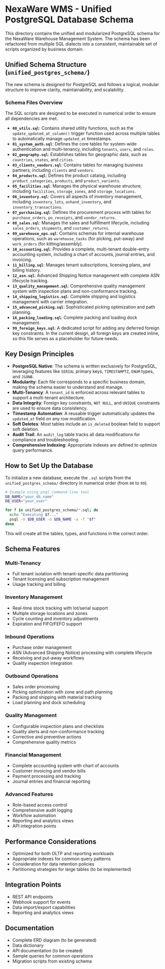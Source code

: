 # NexaWare WMS - Unified PostgreSQL Database Schema

This directory contains the unified and modularized PostgreSQL schema for the NexaWare Warehouse Management System. The schema has been refactored from multiple SQL dialects into a consistent, maintainable set of scripts organized by business domain.

## Unified Schema Structure (`unified_postgres_schema/`)

The new schema is designed for PostgreSQL and follows a logical, modular structure to improve clarity, maintainability, and scalability.

### Schema Files Overview

The SQL scripts are designed to be executed in numerical order to ensure all dependencies are met.

-   **`00_utils.sql`**: Contains shared utility functions, such as the `update_updated_at_column()` trigger function used across multiple tables to automatically manage `updated_at` timestamps.
-   **`01_system_auth.sql`**: Defines the core tables for system-wide authentication and multi-tenancy, including `tenants`, `users`, and `roles`.
-   **`02_geography.sql`**: Establishes tables for geographic data, such as `countries`, `states`, and `cities`.
-   **`03_clients_vendors.sql`**: Contains tables for managing business partners, including `clients` and `vendors`.
-   **`04_products.sql`**: Defines the product catalog, including `product_categories`, `products`, and `product_variants`.
-   **`05_facilities.sql`**: Manages the physical warehouse structure, including `facilities`, `storage_zones`, and `storage_locations`.
-   **`06_inventory.sql`**: Covers all aspects of inventory management, including `inventory_lots`, `onhand_inventory`, and `inventory_transactions`.
-   **`07_purchasing.sql`**: Defines the procurement process with tables for `purchase_orders`, `po_receipts`, and `vendor_returns`.
-   **`08_sales.sql`**: Manages the sales and fulfillment lifecycle, including `sales_orders`, `shipments`, and `customer_returns`.
-   **`09_warehouse_ops.sql`**: Contains schemas for internal warehouse operations, such as `warehouse_tasks` (for picking, put-away) and `work_orders` (for kitting/assembly).
-   **`10_accounting.sql`**: Provides a complete, multi-tenant double-entry accounting system, including a chart of accounts, journal entries, and invoicing.
-   **`11_billing.sql`**: Manages tenant subscriptions, licensing plans, and billing history.
-   **`12_asn.sql`**: Advanced Shipping Notice management with complete ASN lifecycle tracking.
-   **`13_quality_management.sql`**: Comprehensive quality management system with inspection plans and non-conformance tracking.
-   **`14_shipping_logistics.sql`**: Complete shipping and logistics management with carrier integration.
-   **`15_advanced_picking.sql`**: Sophisticated picking optimization and path planning.
-   **`16_packing_loading.sql`**: Complete packing and loading dock management.
-   **`99_foreign_keys.sql`**: A dedicated script for adding any deferred foreign key constraints. In the current design, all foreign keys are created inline, so this file serves as a placeholder for future needs.

## Key Design Principles

-   **PostgreSQL Native**: The schema is written exclusively for PostgreSQL, leveraging features like `SERIAL` primary keys, `TIMESTAMPTZ`, `ENUM` types, and `JSONB`.
-   **Modularity**: Each file corresponds to a specific business domain, making the schema easier to understand and manage.
-   **Multi-Tenancy**: A `tenant_id` is enforced across relevant tables to support a multi-tenant architecture.
-   **Data Integrity**: Foreign key constraints, `NOT NULL`, and `UNIQUE` constraints are used to ensure data consistency.
-   **Timestamp Automation**: A reusable trigger automatically updates the `updated_at` field on any row modification.
-   **Soft Deletes**: Most tables include an `is_deleted` boolean field to support soft deletion.
-   **Audit Trail**: An `audit_log` table tracks all data modifications for compliance and troubleshooting.
-   **Comprehensive Indexing**: Appropriate indexes are defined to optimize query performance.

## How to Set Up the Database

To initialize a new database, execute the `.sql` scripts from the `unified_postgres_schema/` directory in numerical order (from `00` to `99`).

```bash
# Example using psql command-line tool
DB_NAME="your_db_name"
DB_USER="your_user"

for f in unified_postgres_schema/*.sql; do
  echo "Executing $f..."
  psql -U $DB_USER -d $DB_NAME -a -f "$f"
done
```

This will create all the tables, types, and functions in the correct order.

## Schema Features

### Multi-Tenancy
- Full tenant isolation with tenant-specific data partitioning
- Tenant licensing and subscription management
- Usage tracking and billing

### Inventory Management
- Real-time stock tracking with lot/serial support
- Multiple storage locations and zones
- Cycle counting and inventory adjustments
- Expiration and FIFO/FEFO support

### Inbound Operations
- Purchase order management
- ASN (Advanced Shipping Notice) processing with complete lifecycle
- Receiving and put-away workflows
- Quality inspection integration

### Outbound Operations
- Sales order processing
- Picking optimization with zone and path planning
- Packing and shipping with material tracking
- Load planning and dock scheduling

### Quality Management
- Configurable inspection plans and checklists
- Quality alerts and non-conformance tracking
- Corrective and preventive actions
- Comprehensive quality metrics

### Financial Management
- Complete accounting system with chart of accounts
- Customer invoicing and vendor bills
- Payment processing and tracking
- Journal entries and financial reporting

### Advanced Features
- Role-based access control
- Comprehensive audit logging
- Workflow automation
- Reporting and analytics views
- API integration points

## Performance Considerations

- Optimized for both OLTP and reporting workloads
- Appropriate indexes for common query patterns
- Consideration for data retention policies
- Partitioning strategies for large tables (to be implemented)

## Integration Points

- REST API endpoints
- Webhook support for events
- Data import/export capabilities
- Reporting and analytics views

## Documentation

- Complete ERD diagram (to be generated)
- Data dictionary
- API documentation (to be created)
- Sample queries for common operations
- Migration scripts from existing schema